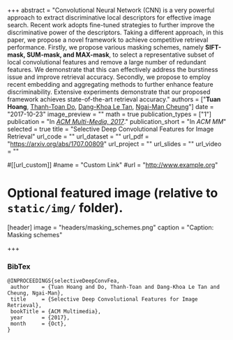+++
abstract = "Convolutional Neural Network (CNN) is a very powerful approach to extract discriminative local descriptors for effective image search. Recent work adopts fine-tuned strategies to further improve the discriminative power of the descriptors. Taking a different approach, in this paper, we propose a novel framework to achieve competitive retrieval performance. Firstly, we propose various masking schemes, namely **SIFT-mask, SUM-mask, and MAX-mask**, to select a representative subset of local convolutional features and remove a large number of redundant features. We demonstrate that this can effectively address the burstiness issue and improve retrieval accuracy. Secondly, we propose to employ recent embedding and aggregating methods to further enhance feature discriminability. Extensive experiments demonstrate that our proposed framework achieves state-of-the-art retrieval accuracy."
authors =  ["**Tuan Hoang**,  [Thanh-Toan Do](https://sites.google.com/site/thanhtoando2212/home), [Dang-Khoa Le Tan](http://dkhoa.me/), [Ngai-Man Cheung](https://sites.google.com/site/mancheung0407/)"]
date = "2017-10-23"
image_preview = ""
math = true
publication_types = ["1"]
publication = "In [*ACM Multi-Media, 2017*](http://www.acmmm.org/2017/)."
publication_short = "In *ACM MM*"
selected = true
title = "Selective Deep Convolutional Features for Image Retrieval"
url_code = ""
url_dataset = ""
url_pdf = "https://arxiv.org/abs/1707.00809"
url_project = ""
url_slides = ""
url_video = ""

#[[url_custom]]
#name = "Custom Link"
#url = "http://www.example.org"

# Optional featured image (relative to `static/img/` folder).
[header]
image = "headers/masking_schemes.png"
caption = "Caption: Masking schemes"

+++

### BibTex
``` 
@INPROCEEDINGS{selectiveDeepConvFea,
 author    = {Tuan Hoang and Do, Thanh-Toan and Dang-Khoa Le Tan and Cheung, Ngai-Man},
 title     = {Selective Deep Convolutional Features for Image Retrieval},
 bookTitle = {ACM Multimedia},
 year      = {2017},
 month     = {Oct},
}
```



